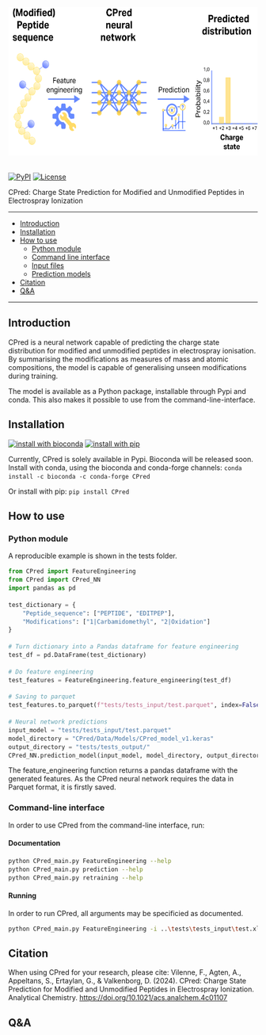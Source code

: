 <img src="https://github.com/VilenneFrederique/CPred/blob/01d72bb4e2580eecf14ab63aa03ee67a31ebe235/img/CPred_logo.tif" width="550" height="300" /> <br/><br/>




[![PyPI](https://flat.badgen.net/pypi/v/cpred)](https://pypi.org/project/cpred/)
[![License](https://flat.badgen.net/github/license/VilenneFrederique/cpred)](https://www.apache.org/licenses/LICENSE-2.0)


CPred: Charge State Prediction for Modified and Unmodified Peptides in Electrospray Ionization

---

- [Introduction](#introduction)
- [Installation](#installation)
- [How to use](#How-to-use)
  - [Python module](#Python-module)
  - [Command line interface](#command-line-interface)
  - [Input files](#input-files)
  - [Prediction models](#prediction-models)
- [Citation](#citation)
- [Q&A](#qa)

---

## Introduction

CPred is a neural network capable of predicting the charge state distribution for
modified and unmodified peptides in electrospray ionisation. By summarising the 
modifications as measures of mass and atomic compositions, the model is capable of
generalising unseen modifications during training. 

The model is available as a Python package, installable through Pypi and conda.
This also makes it possible to use from the command-line-interface.

## Installation
[![install with bioconda](https://flat.badgen.net/badge/install%20with/bioconda/green)](http://bioconda.github.io/recipes/CPred/README.html)
[![install with pip](https://flat.badgen.net/badge/install%20with/pip/green)](http://bioconda.github.io/recipes/CPred/README.html)

Currently, CPred is solely available in Pypi. Bioconda will be released soon. 
Install with conda, using the bioconda and conda-forge channels:
`conda install -c bioconda -c conda-forge CPred`

Or install with pip:
`pip install CPred`


## How to use
### Python module
A reproducible example is shown in the tests folder. 

```python
from CPred import FeatureEngineering
from CPred import CPred_NN
import pandas as pd

test_dictionary = {
    "Peptide_sequence": ["PEPTIDE", "EDITPEP"],
    "Modifications": ["1|Carbamidomethyl", "2|Oxidation"]
}

# Turn dictionary into a Pandas dataframe for feature engineering
test_df = pd.DataFrame(test_dictionary)

# Do feature engineering
test_features = FeatureEngineering.feature_engineering(test_df)

# Saving to parquet
test_features.to_parquet(f"tests/tests_input/test.parquet", index=False)

# Neural network predictions
input_model = "tests/tests_input/test.parquet"
model_directory = "CPred/Data/Models/CPred_model_v1.keras"
output_directory = "tests/tests_output/"
CPred_NN.prediction_model(input_model, model_directory, output_directory)
```

The feature_engineering function returns a pandas dataframe with the generated features. 
As the CPred neural network requires the data in Parquet format, it is firstly saved.

### Command-line interface
In order to use CPred from the command-line interface, run:

#### Documentation
```sh
python CPred_main.py FeatureEngineering --help
python CPred_main.py prediction --help
python CPred_main.py retraining --help
```

#### Running
In order to run CPred, all arguments may be specificied as documented.
```sh
python CPred_main.py FeatureEngineering -i ..\tests\tests_input\test.xlsx
```

## Citation
When using CPred for your research, please cite:
Vilenne, F., Agten, A., Appeltans, S., Ertaylan, G., & Valkenborg, D. (2024). CPred: Charge State Prediction for Modified and Unmodified Peptides in Electrospray Ionization. Analytical Chemistry. https://doi.org/10.1021/acs.analchem.4c01107

## Q&A


